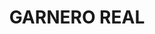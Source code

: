 ---
title: "GARNERO REAL"
url: /cabecera-municipal-argelia-cauca/garnero-real/
shop: supermercado
---